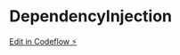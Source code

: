# DependencyInjection

[Edit in Codeflow ⚡️](https://stackblitz.com/~/github.com/nvminhtriet96/DependencyInjection)